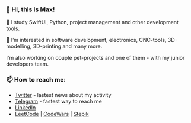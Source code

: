 ### 👋 Hi, this is Max!

🌱 I study SwiftUI, Python, project management and other development tools.

👀 I’m interested in software development, electronics, CNC-tools, 3D-modelling, 3D-printing and many more.

I'm also working on couple pet-projects and one of them - with my junior developers team.
### 📫 How to reach me:
- [Twitter](https://twitter.com/immmax_25) - lastest news about my activity
- [Telegram](https://http://t.me/immmax) - fastest way to reach me
- [LinkedIn](https://www.linkedin.com/in/maxim-datskiy)
- [LeetCode](https://leetcode.com/immmax/) | [CodeWars](https://www.codewars.com/users/immmax) | [Stepik](https://stepik.org/users/525951056)

<!---
immmax/immmax is a ✨ special ✨ repository because its `README.md` (this file) appears on your GitHub profile.
You can click the Preview link to take a look at your changes. 
--->


